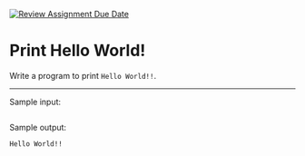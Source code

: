 [![Review Assignment Due Date](https://classroom.github.com/assets/deadline-readme-button-22041afd0340ce965d47ae6ef1cefeee28c7c493a6346c4f15d667ab976d596c.svg)](https://classroom.github.com/a/856bPhtO)
# Print Hello World!

Write a program to print `Hello World!!`.

<hr>

Sample input:
```
```

Sample output:
```
Hello World!!
```
